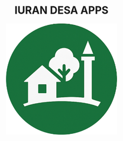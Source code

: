 <div align="center">

# IURAN DESA APPS

  <img src="./src/assets/logoLogin.webp" width="300" height="300" />

</div>
